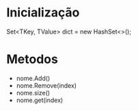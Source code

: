 # Inicialização

Set<TKey, TValue> dict = new HashSet<>(); 

# Metodos

- nome.Add()
- nome.Remove(index)
- nome.size()
- nome.get(index)